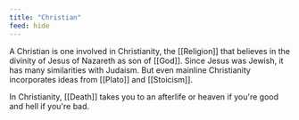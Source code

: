 ```yaml
---
title: "Christian"
feed: hide
---
```


A Christian is one involved in Christianity, the [[Religion]] that believes in the divinity of Jesus of Nazareth as son of [[God]]. Since Jesus was Jewish, it has many similarities with Judaism. But even mainline Christianity incorporates ideas from [[Plato]] and [[Stoicism]]. 

In Christianity, [[Death]] takes you to an afterlife or heaven if you're good and hell if you're bad. 